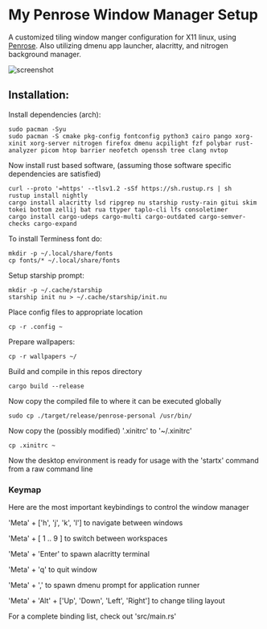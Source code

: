 # My Penrose Window Manager Setup
A customized tiling window manger configuration for X11 linux, using [Penrose](https://github.com/sminez/penrose).
Also utilizing dmenu app launcher, alacritty, and nitrogen background manager.

![screenshot](readme_img/screenshot.png)

## Installation:
Install dependencies (arch):

```shell
sudo pacman -Syu
sudo pacman -S cmake pkg-config fontconfig python3 cairo pango xorg-xinit xorg-server nitrogen firefox dmenu acpilight fzf polybar rust-analyzer picom htop barrier neofetch openssh tree clang nvtop
```

Now install rust based software, (assuming those software specific dependencies are satisfied)
```shell
curl --proto '=https' --tlsv1.2 -sSf https://sh.rustup.rs | sh
rustup install nightly
cargo install alacritty lsd ripgrep nu starship rusty-rain gitui skim tokei bottom zellij bat rua ttyper taplo-cli lfs consoletimer
cargo install cargo-udeps cargo-multi cargo-outdated cargo-semver-checks cargo-expand
```

To install Terminess font do:
```shell
mkdir -p ~/.local/share/fonts
cp fonts/* ~/.local/share/fonts
```

Setup starship prompt:
```shell
mkdir -p ~/.cache/starship
starship init nu > ~/.cache/starship/init.nu
```

Place config files to appropriate location
```shell
cp -r .config ~
``` 

Prepare wallpapers:
```shell
cp -r wallpapers ~/
```

Build and compile in this repos directory
```shell
cargo build --release
```

Now copy the compiled file to where it can be executed globally
```shell
sudo cp ./target/release/penrose-personal /usr/bin/
```

Now copy the (possibly modified) '.xinitrc' to '~/.xinitrc'
```shell
cp .xinitrc ~
```

Now the desktop environment is ready for usage with the 'startx' command from a raw command line

### Keymap
Here are the most important keybindings to control the window manager

'Meta' + ['h', 'j', 'k', 'l'] to navigate between windows

'Meta' + [ 1 .. 9 ] to switch between workspaces

'Meta' + 'Enter' to spawn alacritty terminal

'Meta' + 'q' to quit window

'Meta' + ',' to spawn dmenu prompt for application runner

'Meta' + 'Alt' + ['Up', 'Down', 'Left', 'Right'] to change tiling layout

For a complete binding list, check out 'src/main.rs'
